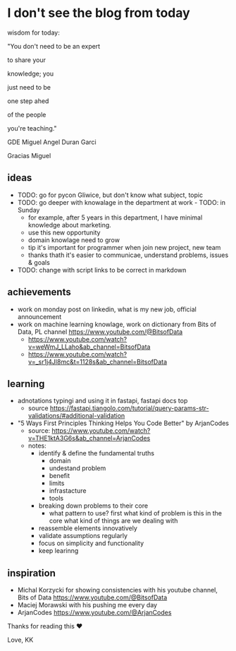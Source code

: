 # I don't see the blog from today

wisdom for today:

"You don't need to be an expert

to share your 

knowledge;  you

just need to be 

one step ahed

of the people

you're teaching."

GDE Miguel Angel Duran Garci

Gracias Miguel

## ideas
* TODO: go for pycon Gliwice, but don't know what subject, topic 
* TODO: go deeper with knowalage in the department at work - TODO: in Sunday 
  * for example, after 5 years in this department, I have minimal knowledge about marketing.
  * use this new opportunity 
  * domain knowlage need to grow
  * tip it's important for programmer when join new project, new team 
  * thanks thath it's easier to communicae, understand problems, issues & goals
* TODO: change with script links to be correct in markdown

## achievements
* work on monday post on linkedin, what is my new job, official announcement
* work on machine learning knowlage, work on dictionary from Bits of Data, PL channel https://www.youtube.com/@BitsofData
  * https://www.youtube.com/watch?v=weWmJ_LLaho&ab_channel=BitsofData
  * https://www.youtube.com/watch?v=_sr1j4Jl8mc&t=1128s&ab_channel=BitsofData

## learning 
* adnotations typingi and using it in fastapi, fastapi docs top 
  * source https://fastapi.tiangolo.com/tutorial/query-params-str-validations/#additional-validation
* "5 Ways First Principles Thinking Helps You Code Better" by ArjanCodes
  * source: https://www.youtube.com/watch?v=THE1ktA3G6s&ab_channel=ArjanCodes
  * notes:
    * identify & define the fundamental truths
      * domain
      * undestand problem
      * benefit
      * limits
      * infrastacture
      * tools
    * breaking down problems to their core
      * what pattern to use? first what kind of problem is this in the core what kind of things are we dealing with
    * reassemble elements innovatively
    * validate assumptions regularly
    * focus on simplicity and functionality
    * keep learinng

## inspiration
* Michal Korzycki for showing consistencies with his youtube channel, Bits of Data https://www.youtube.com/@BitsofData
* Maciej Morawski with his pushing me every day 
* ArjanCodes https://www.youtube.com/@ArjanCodes

Thanks for reading this ❤️

Love,
KK